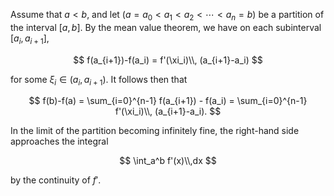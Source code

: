 Assume that $a < b$, and let $(a=a_0 < a_1 < a_2 < \cdots < a_n=b)$ be a 
partition of the interval $[a, b]$. By the mean value theorem,
we have on each subinterval $[a_i, a_{i+1}]$,

$$
f(a_{i+1})-f(a_i) = f'(\xi_i)\\, (a_{i+1}-a_i)
$$

for some $\xi_i\in (a_i, a_{i+1})$. It follows then that

$$
f(b)-f(a) = \sum_{i=0}^{n-1} f(a_{i+1}) - f(a_i) = \sum_{i=0}^{n-1} f'(\xi_i)\\, (a_{i+1}-a_i).
$$

In the limit of the partition becoming infinitely fine, the right-hand side
approaches the integral

$$
\int_a^b f'(x)\\,dx
$$

by the continuity of $f'$.
